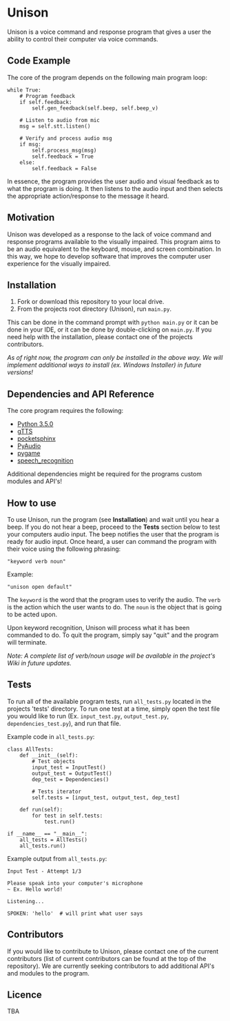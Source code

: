 # Unison
Unison is a voice command and response program that gives a user the ability to control their computer via voice commands.

## Code Example
The core of the program depends on the following main program loop:

    while True:
        # Program feedback
        if self.feedback:
            self.gen_feedback(self.beep, self.beep_v)

        # Listen to audio from mic
        msg = self.stt.listen()

        # Verify and process audio msg
        if msg:
            self.process_msg(msg)
            self.feedback = True
        else:
            self.feedback = False

In essence, the program provides the user audio and visual feedback as to what the program is doing. It then listens to the audio input and then selects the appropriate action/response to the message it heard.

## Motivation
Unison was developed as a response to the lack of voice command and response programs available to the visually impaired. This program aims to be an audio equivalent to the keyboard, mouse, and screen combination. In this way, we hope to develop software that improves the computer user experience for the visually impaired.

## Installation
1. Fork or download this repository to your local drive.
2. From the projects root directory (Unison), run `main.py`.

This can be done in the command prompt with `python main.py` or it can be done in your IDE, or it can be done by double-clicking on `main.py`. If you need help with the installation, please contact one of the projects contributors.

*As of right now, the program can only be installed in the above way. We will implement additional ways to install (ex. Windows Installer) in future versions!*

## Dependencies and API Reference
The core program requires the following:
+ [Python 3.5.0](https://www.python.org/downloads/release/python-350/)
+ [gTTS](https://pypi.python.org/pypi/gTTS)
+ [pocketsphinx](https://pypi.python.org/pypi/pocketsphinx)
+ [PyAudio](https://people.csail.mit.edu/hubert/pyaudio/)
+ [pygame](https://www.pygame.org/wiki/GettingStarted#Pygame%20Installation)
+ [speech_recognition](https://pypi.python.org/pypi/SpeechRecognition/)

Additional dependencies might be required for the programs custom modules and API's!

## How to use
To use Unison, run the program (see **Installation**) and wait until you hear a beep. If you do not hear a beep, proceed to the **Tests** section below to test your computers audio input. The beep notifies the user that the program is ready for audio input. Once heard, a user can command the program with their voice using the following phrasing:

    "keyword verb noun"

Example: 

    "unison open default"

The `keyword` is the word that the program uses to verify the audio. The `verb` is the action which the user wants to do. The `noun` is the object that is going to be acted upon.

Upon keyword recognition, Unison will process what it has been commanded to do. To quit the program, simply say "quit" and the program will terminate.

*Note: A complete list of verb/noun usage will be available in the project's Wiki in future updates.*

## Tests
To run all of the available program tests, run `all_tests.py` located in the projects 'tests' directory. To run one test at a time, simply open the test file you would like to run (Ex. `input_test.py`, `output_test.py`, `dependencies_test.py`), and run that file.

Example code in `all_tests.py`:

    class AllTests:
        def __init__(self):
            # Test objects
            input_test = InputTest()
            output_test = OutputTest()
            dep_test = Dependencies()
            
            # Tests iterator
            self.tests = [input_test, output_test, dep_test]

        def run(self):
            for test in self.tests:
                test.run()

    if __name__ == "__main__":
        all_tests = AllTests()
        all_tests.run()

Example output from `all_tests.py`:

    Input Test - Attempt 1/3

    Please speak into your computer's microphone
    ~ Ex. Hello world!

    Listening...

    SPOKEN: 'hello'  # will print what user says

## Contributors

If you would like to contribute to Unison, please contact one of the current contributors (list of current contributors can be found at the top of the repository). We are currently seeking contributors to add additional API's and modules to the program. 

## Licence

TBA
